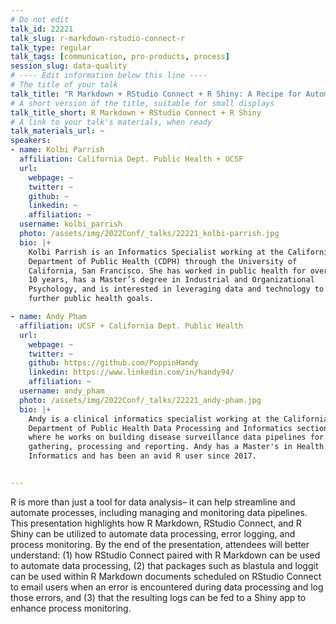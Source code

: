 ```yaml
---
# Do not edit
talk_id: 22221
talk_slug: r-markdown-rstudio-connect-r
talk_type: regular
talk_tags: [communication, pro-products, process]
session_slug: data-quality
# ---- Edit information below this line ----
# The title of your talk
talk_title: "R Markdown + RStudio Connect + R Shiny: A Recipe for Automated Data Processing, Error Logging, and Process Monitoring"
# A short version of the title, suitable for small displays
talk_title_short: R Markdown + RStudio Connect + R Shiny
# A link to your talk's materials, when ready
talk_materials_url: ~
speakers:
- name: Kolbi Parrish
  affiliation: California Dept. Public Health + UCSF
  url:
    webpage: ~
    twitter: ~
    github: ~
    linkedin: ~
    affiliation: ~
  username: kolbi_parrish
  photo: /assets/img/2022Conf/_talks/22221_kolbi-parrish.jpg
  bio: |+
    Kolbi Parrish is an Informatics Specialist working at the California
    Department of Public Health (CDPH) through the University of
    California, San Francisco. She has worked in public health for over
    10 years, has a Master’s degree in Industrial and Organizational
    Psychology, and is interested in leveraging data and technology to
    further public health goals.

- name: Andy Pham
  affiliation: UCSF + California Dept. Public Health
  url:
    webpage: ~
    twitter: ~
    github: https://github.com/PoppinHandy
    linkedin: https://www.linkedin.com/in/handy94/
    affiliation: ~
  username: andy_pham
  photo: /assets/img/2022Conf/_talks/22221_andy-pham.jpg
  bio: |+
    Andy is a clinical informatics specialist working at the California
    Department of Public Health Data Processing and Informatics section,
    where he works on building disease surveillance data pipelines for
    gathering, processing and reporting. Andy has a Master's in Health
    Informatics and has been an avid R user since 2017.


---
```


<!-- ABSTRACT ----
Please write abstract below. You may use simple markdown (links, code style, bold, italics)
-->

R is more than just a tool for data analysis– it can help streamline and
automate processes, including managing and monitoring data pipelines. This
presentation highlights how R Markdown, RStudio Connect, and R Shiny can be
utilized to automate data processing, error logging, and process monitoring. By
the end of the presentation, attendees will better understand: (1) how RStudio
Connect paired with R Markdown can be used to automate data processing, (2) that
packages such as blastula and loggit can be used within R Markdown documents
scheduled on RStudio Connect to email users when an error is encountered during
data processing and log those errors, and (3) that the resulting logs can be fed
to a Shiny app to enhance process monitoring.
